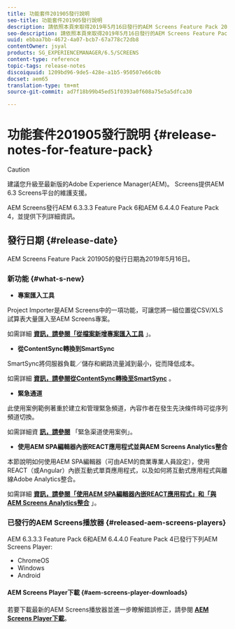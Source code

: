 ```yaml
---
title: 功能套件201905發行說明
seo-title: 功能套件201905發行說明
description: 請依照本頁來取得2019年5月16日發行的AEM Screens Feature Pack 201905資訊。
seo-description: 請依照本頁來取得2019年5月16日發行的AEM Screens Feature Pack 201905資訊。
uuid: ebbaa7bb-4672-4a07-bcb7-67a778c72db8
contentOwner: jsyal
products: SG_EXPERIENCEMANAGER/6.5/SCREENS
content-type: reference
topic-tags: release-notes
discoiquuid: 1209bd96-9de5-428e-a1b5-950507e66c0b
docset: aem65
translation-type: tm+mt
source-git-commit: ad7f18b99b45ed51f0393a0f608a75e5a5dfca30

---
```



# 功能套件201905發行說明 {#release-notes-for-feature-pack}

>[!CAUTION]
>
>建議您升級至最新版的Adobe Experience Manager(AEM)。 Screens提供AEM 6.3 Screens平台的維護支援。

AEM Screens發行AEM 6.3.3.3 Feature Pack 6和AEM 6.4.4.0 Feature Pack 4，並提供下列詳細資訊。

## 發行日期 {#release-date}

AEM Screens Feature Pack 201905的發行日期為2019年5月16日。

### 新功能 {#what-s-new}

* **專案匯入工具**

Project Importer是AEM Screens中的一項功能，可讓您將一組位置從CSV/XLS試算表大量匯入至AEM Screens專案。

如需詳細 **[資訊，請參閱「從檔案新增專案匯入工具](project-importer.md)** 」。

* **從ContentSync轉換到SmartSync**

SmartSync將伺服器負載／儲存和網路流量減到最小，從而降低成本。

如需詳細 **[資訊，請參閱從ContentSync轉換至SmartSync](smartsync.md)** 。

* **緊急通道**

此使用案例範例著重於建立和管理緊急頻道，內容作者在發生先決條件時可從序列頻道切換。

如需詳細資 **[訊，請參閱](emergency-channel.md)** 「緊急渠道使用案例」。

* **使用AEM SPA編輯器內嵌REACT應用程式並與AEM Screens Analytics整合**

本節說明如何使用AEM SPA編輯器（可由AEM的商業專業人員設定），使用REACT（或Angular）內嵌互動式單頁應用程式，以及如何將互動式應用程式與離線Adobe Analytics整合。

如需詳細 **[資訊，請參閱「使用AEM SPA編輯器內嵌REACT應用程式」和「與AEM Screens Analytics整合](embedding-react-app.md)** 」。

### 已發行的AEM Screens播放器 {#released-aem-screens-players}

AEM 6.3.3.3 Feature Pack 6和AEM 6.4.4.0 Feature Pack 4已發行下列AEM Screens Player:

* ChromeOS
* Windows
* Android

#### AEM Screens Player下載 {#aem-screens-player-downloads}

若要下載最新的AEM Screens播放器並進一步瞭解錯誤修正，請參閱 **[AEM Screens Player下載](https://download.macromedia.com/screens/)**。
